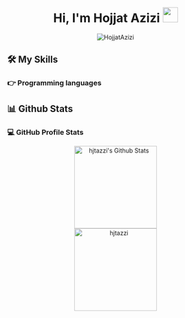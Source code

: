 <h1 align="center">Hi, I'm Hojjat Azizi <img src="https://media.giphy.com/media/hvRJCLFzcasrR4ia7z/giphy.gif" width="35"></h1>


<div align="center">
  <img src="https://komarev.com/ghpvc/?username=hjtazzi&label=profileViews&color=0e75b6&style=flat" alt="HojjatAzizi" /> 
</div>


## 🛠️ My Skills

### 👉 Programming languages
<p align="center">
  
</p>


## 📊 Github Stats

### 💻 GitHub Profile Stats

<p align="center">
  <img alt="hjtazzi's Github Stats" src="https://github-readme-stats.vercel.app/api?username=hjtazzi&show_icons=true&count_private=true&theme=algolia" height="192px"/>

  <br/>

  <img src="https://github-readme-stats.vercel.app/api/top-langs?username=hjtazzi&langs_count=10&show_icons=true&locale=en&layout=compact&theme=algolia" alt="hjtazzi" height="192px"/>
</p>
